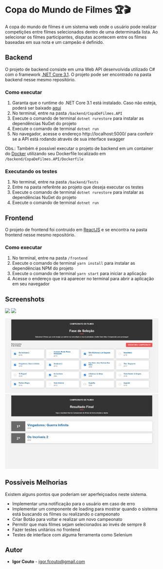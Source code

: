# Copa do Mundo de Filmes 🏆🎬

A copa do mundo de filmes é um sistema web onde o usuário pode realizar competições entre filmes selecionados dentro de uma determinada lista.
Ao selecionar os filmes participantes, disputas acontecem entre os filmes baseadas em sua nota e um campeão é definido.

## Backend

O projeto de backend consiste em uma Web API desenvolvida utilizado C# com o framework [.NET Core 3.1](https://dotnet.microsoft.com/). O projeto pode ser encontrado na pasta backend nesse mesmo repositório.

### Como executar

1. Garanta que o runtime do .NET Core 3.1 está instalado. Caso não esteja, poderá ser baixado [aqui](https://dotnet.microsoft.com/download)
2. No terminal, entre na pasta `/backend/CopaDeFilmes.API`
3. Execute o comando de terminal `dotnet rurestore` para instalar as dependências NuGet do projeto
4. Execute o comando de terminal `dotnet run`
5. No navegador, acesse o endereço http://localhost:5000/ para conferir se a API está rodando através de sua interface swagger

Obs.: Também é possível executar o projeto de backend em um container do [Docker](https://docker.com) utilizando seu Dockerfile localizado em `/backend/CopaDeFilmes.API/Dockerfile`

### Executando os testes

1. No terminal, entre na pasta `/backend/Tests`
2. Entre na pasta referênte ao projeto que deseja executar os testes
3. Execute o comando de terminal `dotnet rurestore` para instalar as dependências NuGet do projeto
4. Execute o comando de terminal `dotnet run`

## Frontend

O projeto de frontend foi contruido em [ReactJS](https://reactjs.org) e se encontra na pasta frontend nesse mesmo repositório.

### Como executar

1. No terminal, entre na pasta `/frontend`
2. Execute o comando de terminal `yarn install` para instalar as dependências NPM do projeto
3. Execute o comando de terminal `yarn start` para iniciar a aplicação
4. Acesse o endereço que irá aparecer no terminal para abrir a aplicação em seu navegador

## Screenshots

![](preview.png)
![](preview.png)

![Seleção de Filmes](https://github.com/igor-couto/CopaFilmes/blob/master/screenshots/screenshot_selecao.png)
![Resultado do Campeonato](https://github.com/igor-couto/CopaFilmes/blob/master/screenshots/screenshot_resultado.png)

## Possíveis Melhorias

Existem alguns pontos que poderiam ser aperfeiçoados neste sistema.

- Implementar uma notificação para o usuário em caso de erro
- Implementar um componente de loading para mostrar quando o sistema está buscando os filmes ou realizando o campeonato
- Criar Botão para voltar e realizar um novo campeonato
- Permitir que mais filmes sejam selecionados ao invés de sempre 8
- Fazer testes unitários no frontend
- Testes de interface com alguma ferramenta como Selenium

## Autor

* **Igor Couto** - [igor.fcouto@gmail.com](mailto:igor.fcouto@gmail.com)
